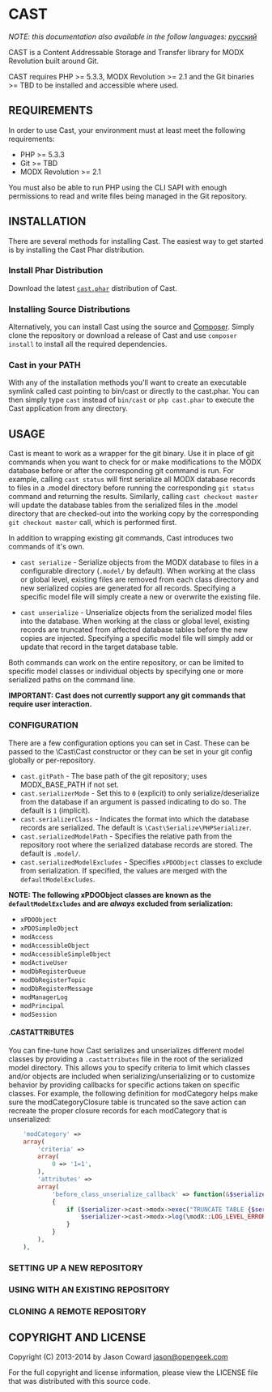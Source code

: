 # CAST

_NOTE: this documentation also available in the follow languages: [русский](docs/ru/README.md)_

CAST is a Content Addressable Storage and Transfer library for MODX Revolution built around Git.

CAST requires PHP >= 5.3.3, MODX Revolution >= 2.1 and the Git binaries >= TBD to be installed and accessible where used.


## REQUIREMENTS

In order to use Cast, your environment must at least meet the following requirements:

* PHP >= 5.3.3
* Git >= TBD
* MODX Revolution >= 2.1

You must also be able to run PHP using the CLI SAPI with enough permissions to read and write files being managed in the Git repository.


## INSTALLATION

There are several methods for installing Cast. The easiest way to get started is by installing the Cast Phar distribution.

### Install Phar Distribution

Download the latest [`cast.phar`](http://modx.s3.amazonaws.com/releases/cast/cast.phar "cast.phar") distribution of Cast.

### Installing Source Distributions

Alternatively, you can install Cast using the source and [Composer](http://getcomposer.org/). Simply clone the repository or download a release of Cast and use `composer install` to install all the required dependencies.

### Cast in your PATH

With any of the installation methods you'll want to create an executable symlink called cast pointing to bin/cast or directly to the cast.phar. You can then simply type `cast` instead of `bin/cast` or `php cast.phar` to execute the Cast application from any directory.


## USAGE

Cast is meant to work as a wrapper for the git binary. Use it in place of git commands when you want to check for or make modifications to the MODX database before or after the corresponding git command is run. For example, calling `cast status` will first serialize all MODX database records to files in a .model directory before running the corresponding `git status` command and returning the results. Similarly, calling `cast checkout master` will update the database tables from the serialized files in the .model directory that are checked-out into the working copy by the corresponding `git checkout master` call, which is performed first.

In addition to wrapping existing git commands, Cast introduces two commands of it's own.

 * `cast serialize` - Serialize objects from the MODX database to files in a configurable directory (`.model/` by default). When working at the class or global level, existing files are removed from each class directory and new serialized copies are generated for all records. Specifying a specific model file will simply create a new or overwrite the existing file.

 * `cast unserialize` - Unserialize objects from the serialized model files into the database. When working at the class or global level, existing records are truncated from affected database tables before the new copies are injected. Specifying a specific model file will simply add or update that record in the target database table.

Both commands can work on the entire repository, or can be limited to specific model classes or individual objects by specifying one or more serialized paths on the command line.

__IMPORTANT: Cast does not currently support any git commands that require user interaction.__

### CONFIGURATION

There are a few configuration options you can set in Cast. These can be passed to the \Cast\Cast constructor or they can be set in your git config globally or per-repository.

 * `cast.gitPath` - The base path of the git repository; uses MODX_BASE_PATH if not set.
 * `cast.serializerMode` - Set this to `0` (explicit) to only serialize/deserialize from the database if an argument is passed indicating to do so. The default is `1` (implicit).
 * `cast.serializerClass` - Indicates the format into which the database records are serialized. The default is `\Cast\Serialize\PHPSerializer`.
 * `cast.serializedModelPath` - Specifies the relative path from the repository root where the serialized database records are stored. The default is `.model/`.
 * `cast.serializedModelExcludes` - Specifies `xPDOObject` classes to exclude from serialization. If specified, the values are merged with the `defaultModelExcludes`.

__NOTE: The following xPDOObject classes are known as the `defaultModelExcludes` and are *always* excluded from serialization:__

 * `xPDOObject`
 * `xPDOSimpleObject`
 * `modAccess`
 * `modAccessibleObject`
 * `modAccessibleSimpleObject`
 * `modActiveUser`
 * `modDbRegisterQueue`
 * `modDbRegisterTopic`
 * `modDbRegisterMessage`
 * `modManagerLog`
 * `modPrincipal`
 * `modSession`


#### .CASTATTRIBUTES

You can fine-tune how Cast serializes and unserializes different model classes by providing a `.castattributes` file in the root of the serialized model directory. This allows you to specify criteria to limit which classes and/or objects are included when serializing/unserializing or to customize behavior by providing callbacks for specific actions taken on specific classes. For example, the following definition for modCategory helps make sure the modCategoryClosure table is truncated so the save action can recreate the proper closure records for each modCategory that is unserialized:

```php
    'modCategory' =>
    array(
        'criteria' =>
        array(
            0 => '1=1',
        ),
        'attributes' =>
        array(
            'before_class_unserialize_callback' => function(&$serializer, array $model, array &$processed)
            {
                if ($serializer->cast->modx->exec("TRUNCATE TABLE {$serializer->cast->modx->getTableName('modCategoryClosure')}") === false) {
                    $serializer->cast->modx->log(\modX::LOG_LEVEL_ERROR, "Could not truncate modCategoryClosure for Cast unserialization");
                }
            }
        ),
    ),

```

### SETTING UP A NEW REPOSITORY

### USING WITH AN EXISTING REPOSITORY

### CLONING A REMOTE REPOSITORY


## COPYRIGHT AND LICENSE

Copyright (C) 2013-2014 by Jason Coward <jason@opengeek.com>

For the full copyright and license information, please view the LICENSE file that was distributed with this source code.
